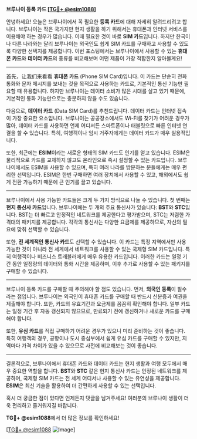 **브루나이 등록 카드 [[TG💪+ @esim1088](https://t.me/s/esim1088)]**

안녕하세요! 오늘은 브루나이에서 꼭 필요한 **등록 카드**에 대해 자세히 알려드리려고 합니다. 브루나이는 작은 국가지만 현지 생활을 하기 위해서는 휴대폰과 인터넷 서비스를 이용해야 하는 경우가 많습니다. 이때 필요한 것이 바로 **SIM 카드**입니다. 하지만 한국이나 다른 나라와는 달리 브루나이는 외국인도 쉽게 SIM 카드를 구매하고 사용할 수 있도록 다양한 선택지를 제공합니다. 이번 포스팅에서는 브루나이에서 사용할 수 있는 **휴대폰 카드**와 **데이터 카드**의 종류를 비교해보며 어떤 제품이 가장 적합한지 알아볼게요!

---

首先，让我们来看看 **휴대폰 카드** (Phone SIM Card)입니다. 이 카드는 단순히 전화 통화와 문자 메시지를 보내는 것을 목적으로 사용하는 카드로, 기본적인 통신 기능만 필요할 때 유용합니다. 하지만 브루나이는 데이터 소비가 많은 시대를 살고 있기 때문에, 기본적인 통화 기능만으로는 충분하지 않을 수도 있습니다.

다음으로, **데이터 카드** (Data SIM Card)를 추천드립니다. 데이터 카드는 인터넷 접속이 가장 중요한 요소입니다. 브루나이는 공공장소에서도 Wi-Fi를 찾기가 어려운 경우가 많아, 데이터 카드를 사용하면 언제 어디서든 스마트폰이나 태블릿으로 빠른 인터넷 연결을 할 수 있습니다. 특히, 여행객이나 임시 거주자에게는 데이터 카드가 매우 실용적입니다.

또한, 최근에는 **ESIM**이라는 새로운 형태의 SIM 카드도 인기를 얻고 있습니다. ESIM은 물리적으로 카드를 교체하지 않고도 온라인으로 즉시 설정할 수 있는 카드입니다. 브루나이에서도 ESIM을 사용할 수 있으며, 특히 여러 나라를 방문하는 분들에게는 매우 편리한 선택입니다. ESIM은 한번 구매하면 여러 장치에서 사용할 수 있고, 해외에서도 쉽게 전환 가능하기 때문에 큰 인기를 끌고 있습니다.

---

브루나이에서 사용 가능한 카드들은 크게 두 가지 방식으로 나눌 수 있습니다. 첫 번째는 **현지 통신사 카드**입니다. 브루나이에는 두 개의 주요 통신사가 있습니다: **BST**와 **STC**입니다. BST는 더 빠르고 안정적인 네트워크를 제공한다고 평가받으며, STC는 저렴한 가격대의 패키지를 제공합니다. 각각의 통신사는 다양한 요금제를 제공하므로, 자신의 필요에 맞춰 선택할 수 있습니다.

또한, **전 세계적인 통신사 카드**도 선택할 수 있습니다. 이 카드는 특정 지역에서만 사용 가능한 것이 아니라 전 세계에서 네트워크를 사용할 수 있는 국제형 SIM 카드입니다. 특히 여행객이나 비즈니스 트래블러에게 매우 유용한 카드입니다. 이러한 카드는 일정 기간 동안 일정량의 데이터와 통화 시간을 제공하며, 이후 추가로 사용할 수 있는 패키지를 구매할 수 있습니다.

---

브루나이 등록 카드를 구매할 때 주의해야 할 점도 있습니다. 먼저, **외국인 등록**이 필수라는 점입니다. 브루나이는 외국인이 휴대폰 카드를 구매할 때 반드시 신분증과 여권을 제출해야 합니다. 또한, 카드의 유효기간과 요금제를 꼼꼼히 확인해야 합니다. 일부 카드는 일정 기간 후 자동 갱신되지 않으므로, 만료되기 전에 갱신하거나 새로운 카드를 구매해야 합니다.

또한, **유심 카드**를 직접 구매하기 어려운 경우가 있으니 미리 준비하는 것이 좋습니다. 특히 여행객의 경우, 공항이나 도시 중심부에서 쉽게 유심 카드를 구매할 수 있지만, 지역마다 가격 차이가 있을 수 있으므로 사전에 비교해보는 것이 좋습니다.

---

결론적으로, 브루나이에서 휴대폰 카드와 데이터 카드는 현지 생활과 여행 모두에서 매우 중요한 역할을 합니다. **BST**와 **STC** 같은 현지 통신사 카드는 안정된 네트워크를 제공하며, 국제형 SIM 카드는 전 세계 어디서나 사용할 수 있는 유연성을 제공합니다. **ESIM**은 최신 기술을 활용하여 더 간편하게 사용할 수 있는 선택입니다.

혹시 더 궁금한 점이 있다면 언제든지 댓글을 남겨주세요! 여러분의 브루나이 생활이 더욱 편리하고 즐거워지길 바랍니다. 

**TG💪+ @esim1088**에서 더 많은 정보를 확인하세요! 

[[TG💪+ @esim1088](https://t.me/s/esim1088) ![Image](https://i.postimg.cc/Y0z9fWf4/image.png)]